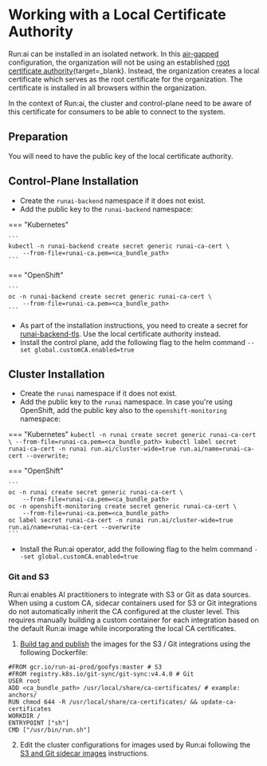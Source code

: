 # Working with a Local Certificate Authority


Run:ai can be installed in an isolated network. In this [air-gapped](../runai-setup/installation-types.md#self-hosted-installation) configuration, the organization will not be using an established [root certificate authority](https://csrc.nist.gov/glossary/term/root_certificate_authority){target=_blank}. Instead, the organization creates a local certificate which serves as the root certificate for the organization. The certificate is installed in all browsers within the organization. 

In the context of Run:ai, the cluster and control-plane need to be aware of this certificate for consumers to be able to connect to the system.

## Preparation

You will need to have the public key of the local certificate authority. 

## Control-Plane Installation

* Create the `runai-backend` namespace if it does not exist. 
* Add the public key to the `runai-backend` namespace:

=== "Kubernetes"

    ```
    kubectl -n runai-backend create secret generic runai-ca-cert \ 
        --from-file=runai-ca.pem=<ca_bundle_path>
    ```

=== "OpenShift"

    ```
    oc -n runai-backend create secret generic runai-ca-cert \ 
        --from-file=runai-ca.pem=<ca_bundle_path>
    ```

* As part of the installation instructions, you need to create a secret for [runai-backend-tls](../runai-setup/self-hosted/k8s/preparations.md#domain-certificate). Use the local certificate authority instead.
* Install the control plane, add the following flag to the helm command `--set global.customCA.enabled=true`

## Cluster Installation

* Create the `runai` namespace if it does not exist. 
* Add the public key to the `runai` namespace. In case you're using OpenShift, add the public key also to the `openshift-monitoring` namespace:


=== "Kubernetes"
    ```
    kubectl -n runai create secret generic runai-ca-cert \
        --from-file=runai-ca.pem=<ca_bundle_path>
    kubectl label secret runai-ca-cert -n runai run.ai/cluster-wide=true run.ai/name=runai-ca-cert --overwrite;
    ```

=== "OpenShift"

    ```
    oc -n runai create secret generic runai-ca-cert \
        --from-file=runai-ca.pem=<ca_bundle_path>
    oc -n openshift-monitoring create secret generic runai-ca-cert \
        --from-file=runai-ca.pem=<ca_bundle_path>
    oc label secret runai-ca-cert -n runai run.ai/cluster-wide=true run.ai/name=runai-ca-cert --overwrite
    ```

* Install the Run:ai operator, add the following flag to the helm command `--set global.customCA.enabled=true`


### Git and S3 
Run:ai enables AI practitioners to integrate with S3 or Git as data sources.
When using a custom CA, sidecar containers used for S3 or Git integrations do not automatically inherit the CA configured at the cluster level. This requires manually building a custom container for each integration based on the default Run:ai image while incorporating the local CA certificates.

1. [Build tag and publish](https://docs.docker.com/get-started/docker-concepts/building-images/build-tag-and-publish-an-image/) the images for the S3 / Git integrations using the following Dockerfile:
```
#FROM gcr.io/run-ai-prod/goofys:master # S3
#FROM registry.k8s.io/git-sync/git-sync:v4.4.0 # Git
USER root
ADD <ca_bundle_path> /usr/local/share/ca-certificates/ # example: anchors/
RUN chmod 644 -R /usr/local/share/ca-certificates/ && update-ca-certificates
WORKDIR /
ENTRYPOINT ["sh"]
CMD ["/usr/bin/run.sh"]
```
2. Edit the cluster configurations for images used by Run:ai following the [S3 and Git sidecar images](./advanced-cluster-config.md#s3-and-git-sidecar-images) instructions.

